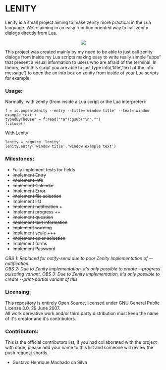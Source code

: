 # LENITY
Lenity is a small project aiming to make zenity more practical in the Lua language. We're aiming in an easy function oriented way to call zenity dialogs directly from Lua.

<p align="center">
  <img src="https://i.imgur.com/jbMgrG1.gif">
</p>

This project was created mainly by my need to be able to just call zenity dialogs from inside my Lua scripts making easy to write really simple "apps" that present a visual information to users who are afraid of the terminal. In theory, with this script you are able to just type info('title','text of the info message') to open the an info box on zenity from inside of your Lua scripts for example.

### Usage:
Normally, with zenity (from inside a Lua script or the Lua interpreter):
```
f = io.popen(zenity --entry --title='window title' --text='window example text')
typedByTheUser = f:read("*a"):gsub("\n","")
f:close()
```
With Lenity:
```
lenity = require 'lenity'
lenity.entry('window title','window example text')
```

### Milestones:
 * Fully implement tests for fields
 * ~~Implement Entry~~
 * ~~Implement Info~~
 * ~~Implement Calendar~~
 * ~~Implement Error~~
 * ~~Implement file selection~~
 * Implement list
 * ~~Implement notification~~ +
 * Implement progress ++
 * ~~Implement question~~
 * ~~Implement text information~~
 * ~~implement warning~~
 * Implement scale +++
 * ~~Implement color selection~~
 * Implement forms
 * ~~Implement Password~~      


<i> OBS 1: Replaced for notify-send due to poor Zenity Implementation of --notification. </i>   
<i> OBS 2: Due to Zenity implementation, it's only possible to create --progress pulsating variant. </i>
<i> OBS 3: Due to Zenity implementation, it's only possible to create --print-partial variant of this. </i>

### Licensing:
This repository is entirely Open Source, licensed under GNU General Public License 3.0, 29 June 2007.   
All work derivative work and/or third party distribution must keep the name of it's creator and it's contributors.

### Contributors:
This is the official contributors list, if you had collaborated with the project with code, please add your name to this list and someone will review the push request shortly.
 * Gustavo Henrique Machado da Silva
